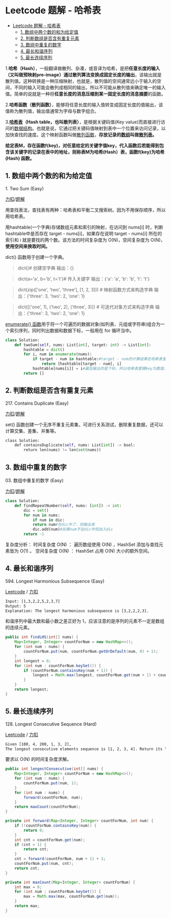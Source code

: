 # Leetcode 题解 - 哈希表
<!-- GFM-TOC -->
* [Leetcode 题解 - 哈希表](#leetcode-题解---哈希表)
    * [1. 数组中两个数的和为给定值](#1-数组中两个数的和为给定值)
    * [2. 判断数组是否含有重复元素](#2-判断数组是否含有重复元素)
    * [3. 数组中重复的数字](#3-数组中重复的数字)
    * [4. 最长和谐序列](#4-最长和谐序列)
    * [5. 最长连续序列](#5-最长连续序列)
<!-- GFM-TOC -->

1.**哈希（Hash）**，一般翻译做散列、杂凑，或音译为哈希，是把**任意长度的输入（又叫做预映射pre-image）通过散列算法变换成固定长度的输出**，该输出就是散列值。这种转换是一种压缩映射，也就是，散列值的空间通常远小于输入的空间，不同的输入可能会散列成相同的输出，所以不可能从散列值来确定唯一的输入值。简单的说就是一种将**任意长度的消息压缩到某一固定长度的消息摘要**的函数。

2.**哈希函数（散列函数）**，能够将任意长度的输入值转变成固定长度的值输出，该值称为散列值，输出值通常为字母与数字组合。

3.**[哈希表](https://baike.baidu.com/item/%E6%95%A3%E5%88%97%E8%A1%A8/10027933)（Hash table，也叫散列表）**，是根据关键码值(Key value)而直接进行访问的[数据结构](https://baike.baidu.com/item/%E6%95%B0%E6%8D%AE%E7%BB%93%E6%9E%84/1450)。也就是说，它通过把关键码值映射到表中一个位置来访问记录，以加快查找的速度。这个映射函数叫做[散列函数](https://baike.baidu.com/item/%E6%95%A3%E5%88%97%E5%87%BD%E6%95%B0/2366288)，**存放记录的[数组](https://baike.baidu.com/item/%E6%95%B0%E7%BB%84/3794097)叫做[散列表](https://baike.baidu.com/item/%E6%95%A3%E5%88%97%E8%A1%A8/10027933)。**     
                                                                       
**给定表M，存在函数f(key)，对任意给定的关键字值key，代入函数后若能得到包含该关键字的记录在表中的地址，则称表M为哈希(Hash）表，函数f(key)为哈希(Hash) 函数。**

## 1. 数组中两个数的和为给定值

1\. Two Sum (Easy)

[力扣](https://leetcode-cn.com/problems/two-sum/description/)/[题解](https://leetcode-cn.com/problems/two-sum/solution/liang-shu-zhi-he-by-leetcode-solution/) 

用查找表法，查找表有两种：哈希表和平衡二叉搜索树。因为不用保存顺序，所以用哈希表。

用hashtable(一个字典)存储数组元素和索引的映射，在访问到 nums[i] 时，判断hashtable中是否存在 target - nums[i]，如果存在说明 target - nums[i] 所在的索引和 i 就是要找的两个数。该方法的时间复杂度为 O(N)，空间复杂度为 O(N)，**使用空间来换取时间。**

dict() 函数用于创建一个字典。

>dict()# 创建空字典
>输出：{}

> dict(a='a', b='b', t='t')# 传入关键字
> 输出：{'a': 'a', 'b': 'b', 't': 't'}

>dict(zip(['one', 'two', 'three'], [1, 2, 3]))   # 映射函数方式来构造字典
>输出：{'three': 3, 'two': 2, 'one': 1} 

>dict([('one', 1), ('two', 2), ('three', 3)])    # 可迭代对象方式来构造字典
>输出：{'three': 3, 'two': 2, 'one': 1}

[enumerate() 函数](https://www.runoob.com/python/python-func-enumerate.html)用于将一个可遍历的数据对象(如列表、元组或字符串)组合为一个索引序列，同时列出数据和数据下标，一般用在 for 循环当中。

```python
class Solution:
    def twoSum(self, nums: List[int], target: int) -> List[int]:
        hashtable = dict()
        for i, num in enumerate(nums):
            if target - num in hashtable:#target - num的计算结果在哈希表里的键key中，所以键key为数值，值value为下标
                return [hashtable[target - num], i]
            hashtable[nums[i]] = i#最后输出的是下标，所以哈希表里键key为数值，值value为下标
        return []
```

## 2. 判断数组是否含有重复元素

217\. Contains Duplicate (Easy)

 [力扣](https://leetcode-cn.com/problems/contains-duplicate/description/)/[题解](https://leetcode-cn.com/problems/contains-duplicate/solution/cun-zai-zhong-fu-de-yuan-su-yi-yi-ti-san-ihfa/)

set() 函数创建一个无序不重复元素集，可进行关系测试，删除重复数据，还可以计算交集、差集、并集等。

```python
class Solution:
	def containsDuplicate(self, nums: List[int]) -> bool:
	    return len(nums) != len(set(nums))

```

## 3. 数组中重复的数字

03\. 数组中重复的数字 (Easy)

 [力扣](https://leetcode-cn.com/problems/shu-zu-zhong-zhong-fu-de-shu-zi-lcof/)/[题解](https://leetcode-cn.com/problems/shu-zu-zhong-zhong-fu-de-shu-zi-lcof/solution/mian-shi-ti-03-shu-zu-zhong-zhong-fu-de-shu-zi-yua/) 

```python
class Solution:
    def findRepeatNumber(self, nums: [int]) -> int:
        dic = set()
        for num in nums:
            if num in dic: 
            return num#在dic中了，则输出来
            dic.add(num)#如果num不在dic中则加入dic
        return -1
```
复杂度分析：
时间复杂度 O(N) ： 遍历数组使用 O(N) ，HashSet 添加与查找元素皆为 O(1) 。
空间复杂度 O(N) ： HashSet 占用 O(N) 大小的额外空间。


## 4. 最长和谐序列

594\. Longest Harmonious Subsequence (Easy)

[Leetcode](https://leetcode.com/problems/longest-harmonious-subsequence/description/) / [力扣](https://leetcode-cn.com/problems/longest-harmonious-subsequence/description/)

```html
Input: [1,3,2,2,5,2,3,7]
Output: 5
Explanation: The longest harmonious subsequence is [3,2,2,2,3].
```

和谐序列中最大数和最小数之差正好为 1，应该注意的是序列的元素不一定是数组的连续元素。

```java
public int findLHS(int[] nums) {
    Map<Integer, Integer> countForNum = new HashMap<>();
    for (int num : nums) {
        countForNum.put(num, countForNum.getOrDefault(num, 0) + 1);
    }
    int longest = 0;
    for (int num : countForNum.keySet()) {
        if (countForNum.containsKey(num + 1)) {
            longest = Math.max(longest, countForNum.get(num + 1) + countForNum.get(num));
        }
    }
    return longest;
}
```

## 5. 最长连续序列

128\. Longest Consecutive Sequence (Hard)

[Leetcode](https://leetcode.com/problems/longest-consecutive-sequence/description/) / [力扣](https://leetcode-cn.com/problems/longest-consecutive-sequence/description/)

```html
Given [100, 4, 200, 1, 3, 2],
The longest consecutive elements sequence is [1, 2, 3, 4]. Return its length: 4.
```

要求以 O(N) 的时间复杂度求解。

```java
public int longestConsecutive(int[] nums) {
    Map<Integer, Integer> countForNum = new HashMap<>();
    for (int num : nums) {
        countForNum.put(num, 1);
    }
    for (int num : nums) {
        forward(countForNum, num);
    }
    return maxCount(countForNum);
}

private int forward(Map<Integer, Integer> countForNum, int num) {
    if (!countForNum.containsKey(num)) {
        return 0;
    }
    int cnt = countForNum.get(num);
    if (cnt > 1) {
        return cnt;
    }
    cnt = forward(countForNum, num + 1) + 1;
    countForNum.put(num, cnt);
    return cnt;
}

private int maxCount(Map<Integer, Integer> countForNum) {
    int max = 0;
    for (int num : countForNum.keySet()) {
        max = Math.max(max, countForNum.get(num));
    }
    return max;
}
```
